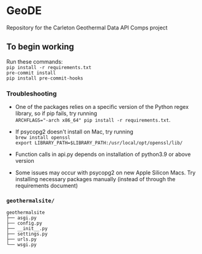 # GeoDE
Repository for the Carleton Geothermal Data API Comps project


## To begin working
Run these commands:\
`pip install -r requirements.txt` \
`pre-commit install` \
`pip install pre-commit-hooks`

### Troubleshooting
* One of the packages relies on a specific version of the Python regex library, so if pip fails, try running \
`ARCHFLAGS="-arch x86_64" pip install -r requirements.txt`.

* If psycopg2 doesn't install on Mac, try running \
`brew install openssl` \
`export LIBRARY_PATH=$LIBRARY_PATH:/usr/local/opt/openssl/lib/`

* Function calls in api.py depends on installation of python3.9 or above version

* Some issues may occur with psycopg2 on new Apple Silicon Macs. Try installing necessary packages manually (instead of through the requirements document)



### `geothermalsite/`
```
geothermalsite
├── asgi.py
├── config.py
├── __init__.py
├── settings.py
├── urls.py
└── wsgi.py
```
